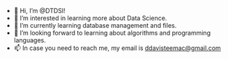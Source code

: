 
- 👋 Hi, I’m @DTDSI!
- 👀 I’m interested in learning more about Data Science.
- 🌱 I’m currently learning database management and files.
- 💞️ I’m looking forward to learning about algorithms and programming languages.
- 📫 In case you need to reach me, my email is ddavisteemac@gmail.com

<!---
DTDSI/DTDSI is a ✨ special ✨ repository because its `README.md` (this file) appears on your GitHub profile.
You can click the Preview link to take a look at your changes.
--->
